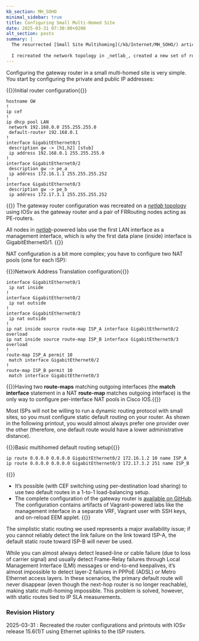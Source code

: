 ```yaml
---
kb_section: MH_SOHO
minimal_sidebar: true
title: Configuring Small Multi-Homed Site
date: 2025-03-31 07:30:00+0200
alt_section: posts
summary: |
  The resurrected [Small Site Multihoming](/kb/Internet/MH_SOHO/) article used Cisco IOS configuration commands from 2007 (when the original article was published), including point-to-point serial interfaces and static routes pointing to interfaces.
  
  I recreated the network topology in _netlab_, created a new set of router configurations, and updated the article's configuration and monitoring parts. The lab topology and router configurations for each article section are [available on GitHub](https://github.com/ipspace/netlab-examples/tree/master/multihoming/small-site).
---
```

Configuring the gateway router in a small multi-homed site is very simple. You start by configuring the private and public IP addresses:

{{<cc>}}Initial router configuration{{</cc>}}
```
hostname GW
!
ip cef
!
ip dhcp pool LAN
 network 192.168.0.0 255.255.255.0
 default-router 192.168.0.1
!
interface GigabitEthernet0/1
 description gw -> [h1,h2] [stub]
 ip address 192.168.0.1 255.255.255.0
!
interface GigabitEthernet0/2
 description gw -> pe_a
 ip address 172.16.1.1 255.255.255.252
!
interface GigabitEthernet0/3
 description gw -> pe_b
 ip address 172.17.3.1 255.255.255.252
```

{{<long-quote>}}
The gateway router configuration was recreated on a [_netlab_ topology](https://github.com/ipspace/netlab-examples/blob/master/multihoming/small-site/topology.yml) using IOSv as the gateway router and a pair of FRRouting nodes acting as PE-routers.

All nodes in _[netlab](https://netlab.tools/)_-powered labs use the first LAN interface as a management interface, which is why the first data plane (inside) interface is GigabitEthernet0/1.
{{</long-quote>}}

NAT configuration is a bit more complex; you have to configure two NAT pools (one for each ISP):

{{<cc>}}Network Address Translation configuration{{</cc>}}
```
interface GigabitEthernet0/1
 ip nat inside
!
interface GigabitEthernet0/2
 ip nat outside
!
interface GigabitEthernet0/3
 ip nat outside
!
ip nat inside source route-map ISP_A interface GigabitEthernet0/2 overload
ip nat inside source route-map ISP_B interface GigabitEthernet0/3 overload
!
route-map ISP_A permit 10
 match interface GigabitEthernet0/2
!
route-map ISP_B permit 10
 match interface GigabitEthernet0/3
```

{{<note info>}}Having two **route-maps** matching outgoing interfaces (the **match interface** statement in a NAT **route-map** matches outgoing interface) is the only way to configure per-interface NAT pools in Cisco IOS.{{</note>}}

Most ISPs will not be willing to run a dynamic routing protocol with small sites, so you must configure static default routing on your router. As shown in the following printout, you would almost always prefer one provider over the other (therefore, one default route would have a lower administrative distance).

{{<cc>}}Basic multihomed default routing setup{{</cc>}}
```
ip route 0.0.0.0 0.0.0.0 GigabitEthernet0/2 172.16.1.2 10 name ISP_A
ip route 0.0.0.0 0.0.0.0 GigabitEthernet0/3 172.17.3.2 251 name ISP_B
```

{{<note info>}}
* It’s possible (with CEF switching using per-destination load sharing) to use two default routes in a 1-to-1 load-balancing setup.
* The complete configuration of the gateway router is [available on GitHub](https://github.com/ipspace/netlab-examples/blob/master/multihoming/small-site/gw-basic-config.cfg). The configuration contains artifacts of Vagrant-powered labs like the management interface in a separate VRF, Vagrant user with SSH keys, and on-reload EEM applet.
{{</note>}}

The simplistic static routing we used represents a major availability issue; if you cannot reliably detect the link failure on the link toward ISP-A, the default static route toward ISP-B will never be used.

While you can almost always detect leased-line or cable failure (due to loss of carrier signal) and usually detect Frame-Relay failures through Local Management Interface (LMI) messages or end-to-end keepalives, it’s almost impossible to detect layer-2 failures in PPPoE (ADSL) or Metro Ethernet access layers. In these scenarios, the primary default route will never disappear (even though the next-hop router is no longer reachable), making static multi-homing impossible. This problem is solved, however, with static routes tied to IP SLA measurements.

### Revision History

2025-03-31
: Recreated the router configurations and printouts with IOSv release 15.6(1)T using Ethernet uplinks to the ISP routers.
